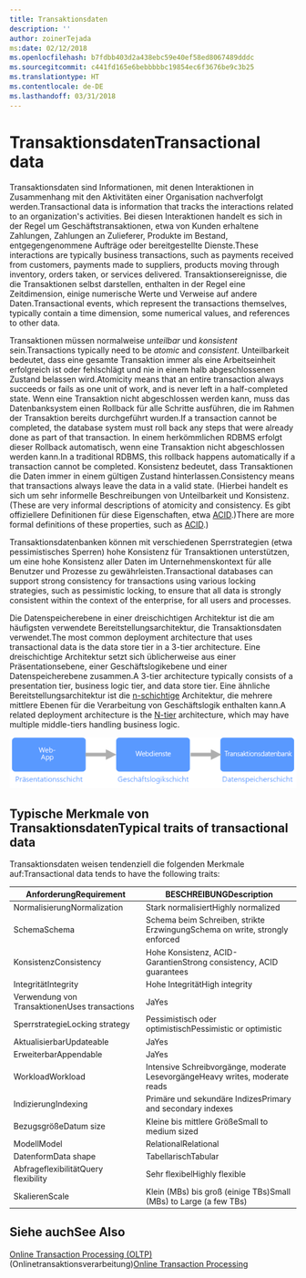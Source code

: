 ```yaml
---
title: Transaktionsdaten
description: ''
author: zoinerTejada
ms:date: 02/12/2018
ms.openlocfilehash: b7fdbb403d2a438ebc59e40ef58ed8067489dddc
ms.sourcegitcommit: c441fd165e6bebbbbbc19854ec6f3676be9c3b25
ms.translationtype: HT
ms.contentlocale: de-DE
ms.lasthandoff: 03/31/2018
---
```

# <a name="transactional-data"></a><span data-ttu-id="a25f3-102">Transaktionsdaten</span><span class="sxs-lookup"><span data-stu-id="a25f3-102">Transactional data</span></span>

<span data-ttu-id="a25f3-103">Transaktionsdaten sind Informationen, mit denen Interaktionen in Zusammenhang mit den Aktivitäten einer Organisation nachverfolgt werden.</span><span class="sxs-lookup"><span data-stu-id="a25f3-103">Transactional data is information that tracks the interactions related to an organization's activities.</span></span> <span data-ttu-id="a25f3-104">Bei diesen Interaktionen handelt es sich in der Regel um Geschäftstransaktionen, etwa von Kunden erhaltene Zahlungen, Zahlungen an Zulieferer, Produkte im Bestand, entgegengenommene Aufträge oder bereitgestellte Dienste.</span><span class="sxs-lookup"><span data-stu-id="a25f3-104">These interactions are typically business transactions, such as payments received from customers, payments made to suppliers, products moving through inventory, orders taken, or services delivered.</span></span> <span data-ttu-id="a25f3-105">Transaktionsereignisse, die die Transaktionen selbst darstellen, enthalten in der Regel eine Zeitdimension, einige numerische Werte und Verweise auf andere Daten.</span><span class="sxs-lookup"><span data-stu-id="a25f3-105">Transactional events, which represent the transactions themselves, typically contain a time dimension, some numerical values, and references to other data.</span></span> 

<span data-ttu-id="a25f3-106">Transaktionen müssen normalweise *unteilbar* und *konsistent* sein.</span><span class="sxs-lookup"><span data-stu-id="a25f3-106">Transactions typically need to be *atomic* and *consistent*.</span></span> <span data-ttu-id="a25f3-107">Unteilbarkeit bedeutet, dass eine gesamte Transaktion immer als eine Arbeitseinheit erfolgreich ist oder fehlschlägt und nie in einem halb abgeschlossenen Zustand belassen wird.</span><span class="sxs-lookup"><span data-stu-id="a25f3-107">Atomicity means that an entire transaction always succeeds or fails as one unit of work, and is never left in a half-completed state.</span></span> <span data-ttu-id="a25f3-108">Wenn eine Transaktion nicht abgeschlossen werden kann, muss das Datenbanksystem einen Rollback für alle Schritte ausführen, die im Rahmen der Transaktion bereits durchgeführt wurden.</span><span class="sxs-lookup"><span data-stu-id="a25f3-108">If a transaction cannot be completed, the database system must roll back any steps that were already done as part of that transaction.</span></span> <span data-ttu-id="a25f3-109">In einem herkömmlichen RDBMS erfolgt dieser Rollback automatisch, wenn eine Transaktion nicht abgeschlossen werden kann.</span><span class="sxs-lookup"><span data-stu-id="a25f3-109">In a traditional RDBMS, this rollback happens automatically if a transaction cannot be completed.</span></span> <span data-ttu-id="a25f3-110">Konsistenz bedeutet, dass Transaktionen die Daten immer in einem gültigen Zustand hinterlassen.</span><span class="sxs-lookup"><span data-stu-id="a25f3-110">Consistency means that transactions always leave the data in a valid state.</span></span> <span data-ttu-id="a25f3-111">(Hierbei handelt es sich um sehr informelle Beschreibungen von Unteilbarkeit und Konsistenz.</span><span class="sxs-lookup"><span data-stu-id="a25f3-111">(These are very informal descriptions of atomicity and consistency.</span></span> <span data-ttu-id="a25f3-112">Es gibt offiziellere Definitionen für diese Eigenschaften, etwa [ACID](https://en.wikipedia.org/wiki/ACID).)</span><span class="sxs-lookup"><span data-stu-id="a25f3-112">There are more formal definitions of these properties, such as [ACID](https://en.wikipedia.org/wiki/ACID).)</span></span>

<span data-ttu-id="a25f3-113">Transaktionsdatenbanken können mit verschiedenen Sperrstrategien (etwa pessimistisches Sperren) hohe Konsistenz für Transaktionen unterstützen, um eine hohe Konsistenz aller Daten im Unternehmenskontext für alle Benutzer und Prozesse zu gewährleisten.</span><span class="sxs-lookup"><span data-stu-id="a25f3-113">Transactional databases can support strong consistency for transactions using various locking strategies, such as pessimistic locking, to ensure that all data is strongly consistent within the context of the enterprise, for all users and processes.</span></span> 

<span data-ttu-id="a25f3-114">Die Datenspeicherebene in einer dreischichtigen Architektur ist die am häufigsten verwendete Bereitstellungsarchitektur, die Transaktionsdaten verwendet.</span><span class="sxs-lookup"><span data-stu-id="a25f3-114">The most common deployment architecture that uses transactional data is the data store tier in a 3-tier architecture.</span></span> <span data-ttu-id="a25f3-115">Eine dreischichtige Architektur setzt sich üblicherweise aus einer Präsentationsebene, einer Geschäftslogikebene und einer Datenspeicherebene zusammen.</span><span class="sxs-lookup"><span data-stu-id="a25f3-115">A 3-tier architecture typically consists of a presentation tier, business logic tier, and data store tier.</span></span> <span data-ttu-id="a25f3-116">Eine ähnliche Bereitstellungsarchitektur ist die [n-schichtige](/azure/architecture/guide/architecture-styles/n-tier) Architektur, die mehrere mittlere Ebenen für die Verarbeitung von Geschäftslogik enthalten kann.</span><span class="sxs-lookup"><span data-stu-id="a25f3-116">A related deployment architecture is the [N-tier](/azure/architecture/guide/architecture-styles/n-tier) architecture, which may have multiple middle-tiers handling business logic.</span></span>

![Beispiel für eine dreischichtige Anwendung](./images/three-tier-application.png)

## <a name="typical-traits-of-transactional-data"></a><span data-ttu-id="a25f3-118">Typische Merkmale von Transaktionsdaten</span><span class="sxs-lookup"><span data-stu-id="a25f3-118">Typical traits of transactional data</span></span>

<span data-ttu-id="a25f3-119">Transaktionsdaten weisen tendenziell die folgenden Merkmale auf:</span><span class="sxs-lookup"><span data-stu-id="a25f3-119">Transactional data tends to have the following traits:</span></span>

| <span data-ttu-id="a25f3-120">Anforderung</span><span class="sxs-lookup"><span data-stu-id="a25f3-120">Requirement</span></span> | <span data-ttu-id="a25f3-121">BESCHREIBUNG</span><span class="sxs-lookup"><span data-stu-id="a25f3-121">Description</span></span> |
| --- | --- |
| <span data-ttu-id="a25f3-122">Normalisierung</span><span class="sxs-lookup"><span data-stu-id="a25f3-122">Normalization</span></span> | <span data-ttu-id="a25f3-123">Stark normalisiert</span><span class="sxs-lookup"><span data-stu-id="a25f3-123">Highly normalized</span></span> |
| <span data-ttu-id="a25f3-124">Schema</span><span class="sxs-lookup"><span data-stu-id="a25f3-124">Schema</span></span> | <span data-ttu-id="a25f3-125">Schema beim Schreiben, strikte Erzwingung</span><span class="sxs-lookup"><span data-stu-id="a25f3-125">Schema on write, strongly enforced</span></span>|
| <span data-ttu-id="a25f3-126">Konsistenz</span><span class="sxs-lookup"><span data-stu-id="a25f3-126">Consistency</span></span> | <span data-ttu-id="a25f3-127">Hohe Konsistenz, ACID-Garantien</span><span class="sxs-lookup"><span data-stu-id="a25f3-127">Strong consistency, ACID guarantees</span></span> |
| <span data-ttu-id="a25f3-128">Integrität</span><span class="sxs-lookup"><span data-stu-id="a25f3-128">Integrity</span></span> | <span data-ttu-id="a25f3-129">Hohe Integrität</span><span class="sxs-lookup"><span data-stu-id="a25f3-129">High integrity</span></span> |
| <span data-ttu-id="a25f3-130">Verwendung von Transaktionen</span><span class="sxs-lookup"><span data-stu-id="a25f3-130">Uses transactions</span></span> | <span data-ttu-id="a25f3-131">Ja</span><span class="sxs-lookup"><span data-stu-id="a25f3-131">Yes</span></span> |
| <span data-ttu-id="a25f3-132">Sperrstrategie</span><span class="sxs-lookup"><span data-stu-id="a25f3-132">Locking strategy</span></span> | <span data-ttu-id="a25f3-133">Pessimistisch oder optimistisch</span><span class="sxs-lookup"><span data-stu-id="a25f3-133">Pessimistic or optimistic</span></span>|
| <span data-ttu-id="a25f3-134">Aktualisierbar</span><span class="sxs-lookup"><span data-stu-id="a25f3-134">Updateable</span></span> | <span data-ttu-id="a25f3-135">Ja</span><span class="sxs-lookup"><span data-stu-id="a25f3-135">Yes</span></span> |
| <span data-ttu-id="a25f3-136">Erweiterbar</span><span class="sxs-lookup"><span data-stu-id="a25f3-136">Appendable</span></span> | <span data-ttu-id="a25f3-137">Ja</span><span class="sxs-lookup"><span data-stu-id="a25f3-137">Yes</span></span> |
| <span data-ttu-id="a25f3-138">Workload</span><span class="sxs-lookup"><span data-stu-id="a25f3-138">Workload</span></span> | <span data-ttu-id="a25f3-139">Intensive Schreibvorgänge, moderate Lesevorgänge</span><span class="sxs-lookup"><span data-stu-id="a25f3-139">Heavy writes, moderate reads</span></span> |
| <span data-ttu-id="a25f3-140">Indizierung</span><span class="sxs-lookup"><span data-stu-id="a25f3-140">Indexing</span></span> | <span data-ttu-id="a25f3-141">Primäre und sekundäre Indizes</span><span class="sxs-lookup"><span data-stu-id="a25f3-141">Primary and secondary indexes</span></span> |
| <span data-ttu-id="a25f3-142">Bezugsgröße</span><span class="sxs-lookup"><span data-stu-id="a25f3-142">Datum size</span></span> | <span data-ttu-id="a25f3-143">Kleine bis mittlere Größe</span><span class="sxs-lookup"><span data-stu-id="a25f3-143">Small to medium sized</span></span> |
| <span data-ttu-id="a25f3-144">Modell</span><span class="sxs-lookup"><span data-stu-id="a25f3-144">Model</span></span> | <span data-ttu-id="a25f3-145">Relational</span><span class="sxs-lookup"><span data-stu-id="a25f3-145">Relational</span></span> |
| <span data-ttu-id="a25f3-146">Datenform</span><span class="sxs-lookup"><span data-stu-id="a25f3-146">Data shape</span></span> | <span data-ttu-id="a25f3-147">Tabellarisch</span><span class="sxs-lookup"><span data-stu-id="a25f3-147">Tabular</span></span> |
| <span data-ttu-id="a25f3-148">Abfrageflexibilität</span><span class="sxs-lookup"><span data-stu-id="a25f3-148">Query flexibility</span></span> | <span data-ttu-id="a25f3-149">Sehr flexibel</span><span class="sxs-lookup"><span data-stu-id="a25f3-149">Highly flexible</span></span> |
| <span data-ttu-id="a25f3-150">Skalieren</span><span class="sxs-lookup"><span data-stu-id="a25f3-150">Scale</span></span> | <span data-ttu-id="a25f3-151">Klein (MBs) bis groß (einige TBs)</span><span class="sxs-lookup"><span data-stu-id="a25f3-151">Small (MBs) to Large (a few TBs)</span></span> | 

## <a name="see-also"></a><span data-ttu-id="a25f3-152">Siehe auch</span><span class="sxs-lookup"><span data-stu-id="a25f3-152">See Also</span></span>

<span data-ttu-id="a25f3-153">[Online Transaction Processing (OLTP)](../scenarios/online-transaction-processing.md) (Onlinetransaktionsverarbeitung)</span><span class="sxs-lookup"><span data-stu-id="a25f3-153">[Online Transaction Processing](../scenarios/online-transaction-processing.md)</span></span>
